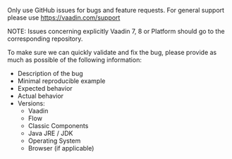 Only use GitHub issues for bugs and feature requests.
For general support please use https://vaadin.com/support
 

NOTE: Issues concerning explicitly Vaadin 7, 8 or Platform should go to the corresponding repository.

To make sure we can quickly validate and fix the bug, please provide as much as possible of the following information:
- Description of the bug
- Minimal reproducible example
- Expected behavior
- Actual behavior
- Versions:
    - Vaadin
    - Flow
    - Classic Components
    - Java JRE / JDK
    - Operating System
    - Browser (if applicable)
